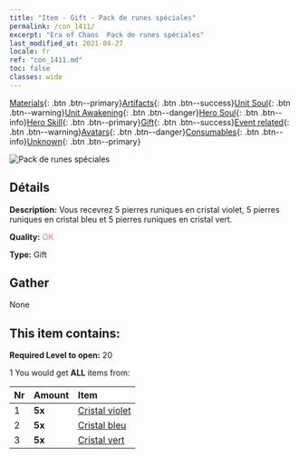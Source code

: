 ```yaml
---
title: "Item - Gift - Pack de runes spéciales"
permalink: /con_1411/
excerpt: "Era of Chaos  Pack de runes spéciales"
last_modified_at: 2021-04-27
locale: fr
ref: "con_1411.md"
toc: false
classes: wide
---
```

 [Materials](/ItemsFR/){: .btn .btn--primary}[Artifacts](/ItemsFR/Artifacts/){: .btn .btn--success}[Unit Soul](/ItemsFR/UnitSoul/){: .btn .btn--warning}[Unit Awakening](/ItemsFR/UnitAwakening/){: .btn .btn--danger}[Hero Soul](/ItemsFR/HeroSoul/){: .btn .btn--info}[Hero Skill](/ItemsFR/HeroSkill/){: .btn .btn--primary}[Gift](/ItemsFR/Gift/){: .btn .btn--success}[Event related](/ItemsFR/Events/){: .btn .btn--warning}[Avatars](/ItemsFR/Avatars/){: .btn .btn--danger}[Consumables](/ItemsFR/Consumables/){: .btn .btn--info}[Unknown](/ItemsFR/Unknown/){: .btn .btn--primary}

 ![Pack de runes spéciales](/images/t/i_907025.png)

## Détails
 **Description:** Vous recevrez 5 pierres runiques en cristal violet, 5 pierres runiques en cristal bleu et 5 pierres runiques en cristal vert.

 **Quality:** <span style="color: #DA70D6">OK</span>

 **Type:** Gift

## Gather

  None

## This item contains:

 **Required Level to open:** 20

 1 You would get **ALL** items  from:

  | Nr | Amount |     Item    |
  |:---|:-------|:------------|
  | 1 |  **5x** | [Cristal violet](/ItemsFR/con_720/) |  | 
  | 2 |  **5x** | [Cristal bleu](/ItemsFR/con_716/) |  | 
  | 3 |  **5x** | [Cristal vert](/ItemsFR/con_711/) |  | 
